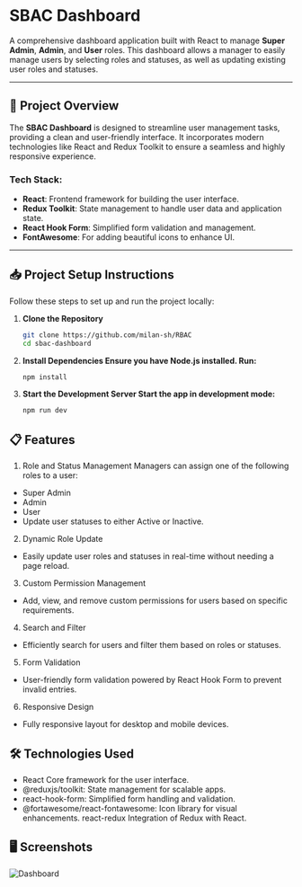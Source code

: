 # SBAC Dashboard

A comprehensive dashboard application built with React to manage **Super Admin**, **Admin**, and **User** roles. This dashboard allows a manager to easily manage users by selecting roles and statuses, as well as updating existing user roles and statuses.

---

## 🚀 Project Overview

The **SBAC Dashboard** is designed to streamline user management tasks, providing a clean and user-friendly interface. It incorporates modern technologies like React and Redux Toolkit to ensure a seamless and highly responsive experience.

### Tech Stack:
- **React**: Frontend framework for building the user interface.
- **Redux Toolkit**: State management to handle user data and application state.
- **React Hook Form**: Simplified form validation and management.
- **FontAwesome**: For adding beautiful icons to enhance UI.

---

## 📥 Project Setup Instructions

Follow these steps to set up and run the project locally:

1. **Clone the Repository**
   ```bash
   git clone https://github.com/milan-sh/RBAC
   cd sbac-dashboard

2. **Install Dependencies Ensure you have Node.js installed. Run:**
    ```bash
    npm install

3. **Start the Development Server Start the app in development mode:**
    ```bash
    npm run dev

## 📋 Features

1. Role and Status Management
Managers can assign one of the following roles to a user:
- Super Admin
- Admin
- User
- Update user statuses to either Active or Inactive.
2. Dynamic Role Update
- Easily update user roles and statuses in real-time without needing a page reload.
3. Custom Permission Management
- Add, view, and remove custom permissions for users based on specific requirements.
4. Search and Filter
- Efficiently search for users and filter them based on roles or statuses.
5. Form Validation
- User-friendly form validation powered by React Hook Form to prevent invalid entries.
6. Responsive Design
- Fully responsive layout for desktop and mobile devices.


## 🛠️ Technologies Used

- React	Core framework for the user interface.
- @reduxjs/toolkit:	State management for scalable apps.
- react-hook-form:	Simplified form handling and validation.
- @fortawesome/react-fontawesome:	Icon library for visual enhancements.
react-redux	Integration of Redux with React.

## 🖥️ Screenshots
![Dashboard](/public/dashboard.png)



